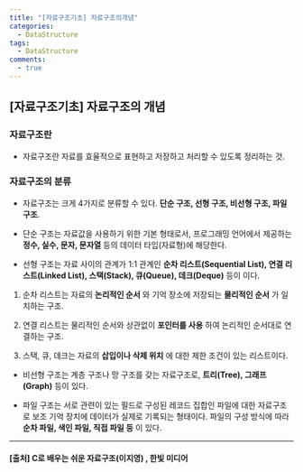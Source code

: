```yaml
---
title: "[자료구조기초] 자료구조의개념"
categories:
  - DataStructure
tags:
  - DataStructure
comments:
  - true
---
```


## [자료구조기초] 자료구조의 개념

### 자료구조란

* 자료구조란 자료를 효율적으로 표현하고 저장하고 처리할 수 있도록 정리하는 것.

### 자료구조의 분류

* 자료구조는 크게 4가지로 분류할 수 있다. __단순 구조, 선형 구조, 비선형 구조, 파일 구조__.

* 단순 구조는 자료값을 사용하기 위한 기본 형태로서, 프로그래밍 언어에서 제공하는 __정수, 실수, 문자, 문자열__ 등의 데이터 타입(자료형)에 해당한다.

* 선형 구조는 자료 사이의 관계가 1:1 관계인 __순차 리스트(Sequential List), 연결 리스트(Linked List), 스택(Stack), 큐(Queue), 데크(Deque)__ 등이 이다.

1. 순차 리스트는 자료의 __논리적인 순서__ 와 기억 장소에 저장되는 __물리적인 순서__ 가 일치하는 구조.

1. 연결 리스트는 물리적인 순서와 상관없이 __포인터를 사용__ 하여 논리적인 순서대로 연결하는 구조.

1. 스택, 큐, 데크는 자료의 __삽입이나 삭제 위치__ 에 대한 제한 조건이 있는 리스트이다.


* 비선형 구조는 계층 구조나 망 구조를 갖는 자료구조로, __트리(Tree), 그래프(Graph)__ 등이 있다.

* 파일 구조는 서로 관련이 있는 필드로 구성된 레코드 집합인 파일에 대한 자료구조로 보조 기억 장치에 데이터가 실제로 기록되는 형태이다. 파일의 구성 방식에 따라 __순차 파일, 색인 파일, 직접 파일 등__ 이 있다.

---

#### [출처] C로 배우는 쉬운 자료구조(이지영) , 한빛 미디어
